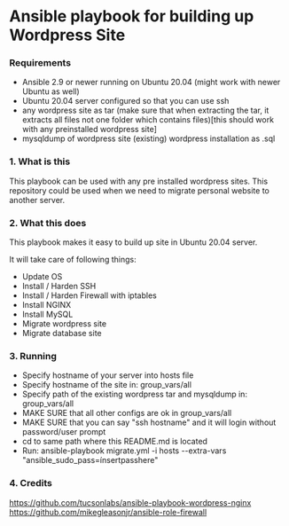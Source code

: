 # Ansible playbook for building up Wordpress Site

### Requirements
- Ansible 2.9 or newer running on Ubuntu 20.04 (might work with newer Ubuntu as well)
- Ubuntu 20.04 server configured so that you can use ssh
- any wordpress site as tar (make sure that when extracting the tar, it extracts all files not one folder which contains files)[this should work with any preinstalled wordpress site]
- mysqldump of wordpress site (existing) wordpress installation as .sql

### 1. What is this
This playbook can be used with any pre installed wordpress sites. This repository could be used when we need to migrate personal website to another server.

### 2. What this does
This playbook makes it easy to build up site in Ubuntu 20.04 server.

It will take care of following things:

 - Update OS
 - Install / Harden SSH
 - Install / Harden Firewall with iptables
 - Install NGINX
 - Install MySQL
 - Migrate wordpress site
 - Migrate database site
 
### 3. Running

 - Specify hostname of your server into hosts file
 - Specify hostname of the site in: group_vars/all
 - Specify path of the existing wordpress tar and mysqldump in: group_vars/all
 - MAKE SURE that all other configs are ok in group_vars/all
 - MAKE SURE that you can say "ssh hostname" and it will login without password/user prompt
 - cd to same path where this README.md is located
 - Run: ansible-playbook migrate.yml -i hosts --extra-vars "ansible_sudo_pass=ínsertpasshere"

### 4. Credits
https://github.com/tucsonlabs/ansible-playbook-wordpress-nginx
https://github.com/mikegleasonjr/ansible-role-firewall
